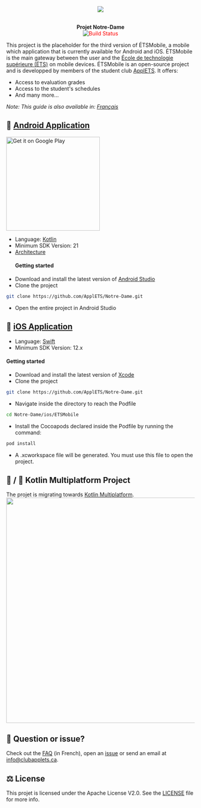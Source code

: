 <div align="center">
  <img src="https://lh3.googleusercontent.com/9rjfsSfCoglGlZI5xGo684RSQjgC_hOGse1VZXN6l_7ztH0zq-H20Je12Lf_8PLUzUR4=s180-rw" />
  <p>
    <br /><strong>Projet Notre-Dame</strong>
    <br />
    <a href="https://travis-ci.org/ApplETS/Notre-Dame" style=" text-decoration:none; color:red">
        <img src="https://travis-ci.com/ApplETS/Notre-Dame.svg?branch=master" alt="Build Status"/>
    </a>
    <br />
  </p>
</div>

This project is the placeholder for the third version of ÉTSMobile, a mobile which application that is currently available for Android and iOS. ÉTSMobile is the main gateway between the user and the [École de technologie supérieure (ÉTS)](https://www.etsmtl.ca/) on mobile devices. ÉTSMobile is an open-source project and is developped by members of the student club [ApplETS](https://clubapplets.ca/). It offers:

* Access to evaluation grades
* Access to the student's schedules
* And many more...

_Note: This guide is also available in: [Français](https://github.com/ApplETS/Notre-Dame/blob/master/README.fr.md)_

## 🤖 [Android Application](https://github.com/ApplETS/Notre-Dame/tree/master/android)

<a href='https://play.google.com/store/apps/details?id=ca.etsmtl.applets.etsmobile.beta'><img alt='Get it on Google Play' src='https://play.google.com/intl/en_us/badges/images/generic/en_badge_web_generic.png' width=250px/></a>

* Language: [Kotlin](https://github.com/ApplETS/Notre-Dame/search?l=kotlin)
* Minimum SDK Version: 21
* [Architecture](https://github.com/ApplETS/Notre-Dame/wiki/Architecture-(EN))
  #### Getting started
 * Download and install the latest version of [Android Studio](https://developer.android.com/studio/)
 * Clone the project
 ```bash
git clone https://github.com/ApplETS/Notre-Dame.git
```
 * Open the entire project in Android Studio

## 🍎 [iOS Application](https://github.com/ApplETS/Notre-Dame/tree/master/ios)
* Language: [Swift](https://github.com/ApplETS/Notre-Dame/search?l=swift)
* Minimum SDK Version: 12.x
 #### Getting started
 * Download and install the latest version of [Xcode](https://itunes.apple.com/ca/app/xcode/id497799835?mt=12)
 * Clone the project
  ```bash
git clone https://github.com/ApplETS/Notre-Dame.git
  ```
* Navigate inside the directory to reach the Podfile
 ```bash
cd Notre-Dame/ios/ETSMobile
 ```
* Install the Cocoapods declared inside the Podfile by running the command:
 ```bash
pod install
 ```
* A .xcworkspace file will be generated. You must use this file to open the project.

## 🤖 / 🍎 Kotlin Multiplatform Project
The projet is migrating towards [Kotlin Multiplatform](https://kotlinlang.org/docs/reference/multiplatform.html).
<image src="docs/images/architecture_multiplatform.png" width="600" />

##  🤔 Question or issue?

Check out the [FAQ](https://github.com/ApplETS/Notre-Dame/wiki/Beta-Test-FAQ-(FR)) (in French), open an [issue](https://github.com/ApplETS/Notre-Dame/issues/new/choose) or send an email at info@clubapplets.ca.

## ⚖️ License
This projet is licensed under the Apache License V2.0. See the [LICENSE](https://github.com/ApplETS/Notre-Dame/blob/master/LICENSE) file for more info.

